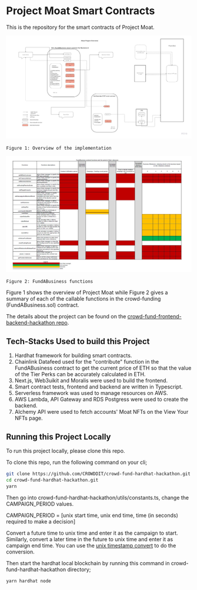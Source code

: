 # Project Moat Smart Contracts

This is the repository for the smart contracts of Project Moat.

![alt text](moat-overview.jpg)

```
Figure 1: Overview of the implementation
```

![alt text](fund-a-business-functions.jpg)

```
Figure 2: FundABusiness functions
```

Figure 1 shows the overview of Project Moat while Figure 2 gives a
summary of each of the callable functions in the crowd-funding (FundABusiness.sol) contract.

The details about the project can be found on the [crowd-fund-frontend-backend-hackathon repo](https://github.com/CROWDDIT/crowd-fund-frontend-backend-hackathon).

## Tech-Stacks Used to build this Project

1. Hardhat framework for building smart contracts.
2. Chainlink Datafeed used for the "contribute" function in the FundABusiness contract to get the current
   price of ETH so that the value of the Tier Perks can be accurately calculated in ETH.
3. Next.js, Web3uikit and Moralis were used to build the frontend.
4. Smart contract tests, frontend and backend are written in Typescript.
5. Serverless framework was used to manage resources on AWS.
6. AWS Lambda, API Gateway and RDS Postgress were used to create the backend.
7. Alchemy API were used to fetch accounts' Moat NFTs on the View Your NFTs page.

## Running this Project Locally

To run this project locally, please clone this repo.

To clone this repo, run the following command on your cli;

```bash
git clone https://github.com/CROWDDIT/crowd-fund-hardhat-hackathon.git
cd crowd-fund-hardhat-hackathon.git
yarn
```

Then go into crowd-fund-hardhat-hackathon/utils/constants.ts, change the CAMPAIGN_PERIOD values.

CAMPAIGN_PERIOD = [unix start time, unix end time, time (in seconds) required to make a decision]

Convert a future time to unix time and enter it as the campaign to start. Similarly, convert a
later time in the future to unix time and enter it as campaign end time. You can use the
[unix timestamp convert](https://www.site24x7.com/tools/time-stamp-converter.html) to do the
conversion.

Then start the hardhat local blockchain by running this command in crowd-fund-hardhat-hackathon directory;

```bash
yarn hardhat node
```
